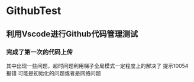 # GithubTest
## 利用Vscode进行Github代码管理测试
### 完成了第一次的代码上传
其中出现一些问题，超时问题利用梯子全局模式一定程度上的解决了
提示10054报错 可能是初始化的问题或者是网络问题
